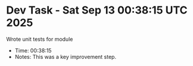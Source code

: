 # Dev Task - Sat Sep 13 00:38:15 UTC 2025
Wrote unit tests for module
- Time: 00:38:15
- Notes: This was a key improvement step.
